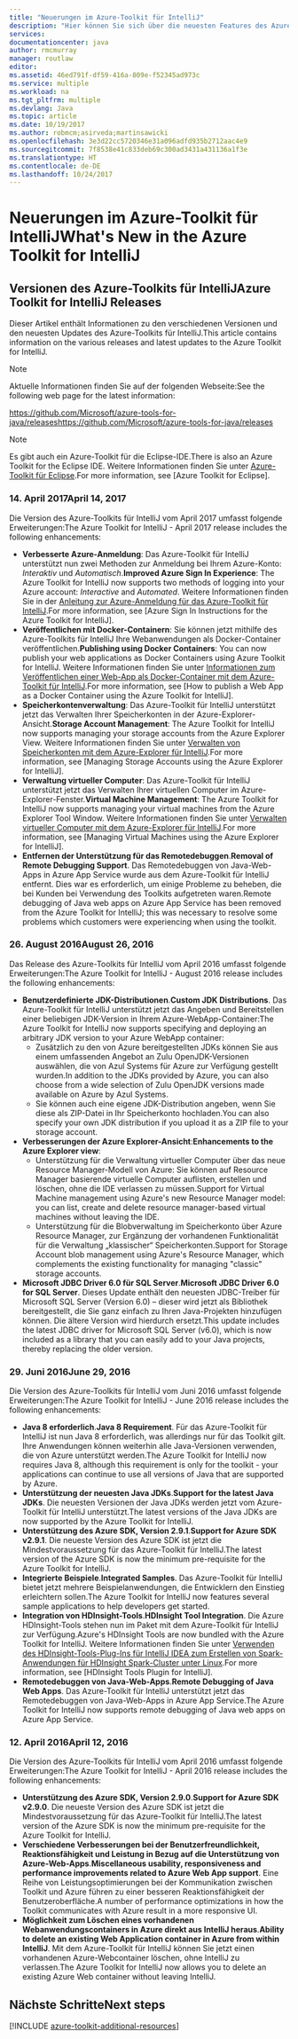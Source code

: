```yaml
---
title: "Neuerungen im Azure-Toolkit für IntelliJ"
description: "Hier können Sie sich über die neuesten Features des Azure-Toolkits für IntelliJ informieren."
services: 
documentationcenter: java
author: rmcmurray
manager: routlaw
editor: 
ms.assetid: 46ed791f-df59-416a-809e-f52345ad973c
ms.service: multiple
ms.workload: na
ms.tgt_pltfrm: multiple
ms.devlang: Java
ms.topic: article
ms.date: 10/19/2017
ms.author: robmcm;asirveda;martinsawicki
ms.openlocfilehash: 3e3d22cc5720346e31a096adfd935b2712aac4e9
ms.sourcegitcommit: 7f8538e41c833deb69c300ad3431a431136a1f3e
ms.translationtype: HT
ms.contentlocale: de-DE
ms.lasthandoff: 10/24/2017
---
```

# <a name="whats-new-in-the-azure-toolkit-for-intellij"></a><span data-ttu-id="392f6-103">Neuerungen im Azure-Toolkit für IntelliJ</span><span class="sxs-lookup"><span data-stu-id="392f6-103">What's New in the Azure Toolkit for IntelliJ</span></span>

## <a name="azure-toolkit-for-intellij-releases"></a><span data-ttu-id="392f6-104">Versionen des Azure-Toolkits für IntelliJ</span><span class="sxs-lookup"><span data-stu-id="392f6-104">Azure Toolkit for IntelliJ Releases</span></span>
<span data-ttu-id="392f6-105">Dieser Artikel enthält Informationen zu den verschiedenen Versionen und den neuesten Updates des Azure-Toolkits für IntelliJ.</span><span class="sxs-lookup"><span data-stu-id="392f6-105">This article contains information on the various releases and latest updates to the Azure Toolkit for IntelliJ.</span></span>

> [!NOTE]
> <span data-ttu-id="392f6-106">Aktuelle Informationen finden Sie auf der folgenden Webseite:</span><span class="sxs-lookup"><span data-stu-id="392f6-106">See the following web page for the latest information:</span></span>
> 
> <span data-ttu-id="392f6-107"><https://github.com/Microsoft/azure-tools-for-java/releases></span><span class="sxs-lookup"><span data-stu-id="392f6-107"><https://github.com/Microsoft/azure-tools-for-java/releases></span></span>

> [!NOTE]
> <span data-ttu-id="392f6-108">Es gibt auch ein Azure-Toolkit für die Eclipse-IDE.</span><span class="sxs-lookup"><span data-stu-id="392f6-108">There is also an Azure Toolkit for the Eclipse IDE.</span></span> <span data-ttu-id="392f6-109">Weitere Informationen finden Sie unter [Azure-Toolkit für Eclipse].</span><span class="sxs-lookup"><span data-stu-id="392f6-109">For more information, see [Azure Toolkit for Eclipse].</span></span>
> 
> 

### <a name="april-14-2017"></a><span data-ttu-id="392f6-110">14. April 2017</span><span class="sxs-lookup"><span data-stu-id="392f6-110">April 14, 2017</span></span>
<span data-ttu-id="392f6-111">Die Version des Azure-Toolkits für IntelliJ vom April 2017 umfasst folgende Erweiterungen:</span><span class="sxs-lookup"><span data-stu-id="392f6-111">The Azure Toolkit for IntelliJ - April 2017 release includes the following enhancements:</span></span>

* <span data-ttu-id="392f6-112">**Verbesserte Azure-Anmeldung**: Das Azure-Toolkit für IntelliJ unterstützt nun zwei Methoden zur Anmeldung bei Ihrem Azure-Konto: *Interaktiv* und *Automatisch*.</span><span class="sxs-lookup"><span data-stu-id="392f6-112">**Improved Azure Sign In Experience**: The Azure Toolkit for IntelliJ now supports two methods of logging into your Azure account: *Interactive* and *Automated*.</span></span> <span data-ttu-id="392f6-113">Weitere Informationen finden Sie in der [Anleitung zur Azure-Anmeldung für das Azure-Toolkit für IntelliJ].</span><span class="sxs-lookup"><span data-stu-id="392f6-113">For more information, see [Azure Sign In Instructions for the Azure Toolkit for IntelliJ].</span></span>
* <span data-ttu-id="392f6-114">**Veröffentlichen mit Docker-Containern**: Sie können jetzt mithilfe des Azure-Toolkits für IntelliJ Ihre Webanwendungen als Docker-Container veröffentlichen.</span><span class="sxs-lookup"><span data-stu-id="392f6-114">**Publishing using Docker Containers**: You can now publish your web applications as Docker Containers using Azure Toolkit for IntelliJ.</span></span> <span data-ttu-id="392f6-115">Weitere Informationen finden Sie unter [Informationen zum Veröffentlichen einer Web-App als Docker-Container mit dem Azure-Toolkit für IntelliJ].</span><span class="sxs-lookup"><span data-stu-id="392f6-115">For more information, see [How to publish a Web App as a Docker Container using the Azure Toolkit for IntelliJ].</span></span>
* <span data-ttu-id="392f6-116">**Speicherkontenverwaltung**: Das Azure-Toolkit für IntelliJ unterstützt jetzt das Verwalten Ihrer Speicherkonten in der Azure-Explorer-Ansicht.</span><span class="sxs-lookup"><span data-stu-id="392f6-116">**Storage Account Management**: The Azure Toolkit for IntelliJ now supports managing your storage accounts from the Azure Explorer View.</span></span> <span data-ttu-id="392f6-117">Weitere Informationen finden Sie unter [Verwalten von Speicherkonten mit dem Azure-Explorer für IntelliJ].</span><span class="sxs-lookup"><span data-stu-id="392f6-117">For more information, see [Managing Storage Accounts using the Azure Explorer for IntelliJ].</span></span>
* <span data-ttu-id="392f6-118">**Verwaltung virtueller Computer**: Das Azure-Toolkit für IntelliJ unterstützt jetzt das Verwalten Ihrer virtuellen Computer im Azure-Explorer-Fenster.</span><span class="sxs-lookup"><span data-stu-id="392f6-118">**Virtual Machine Management**: The Azure Toolkit for IntelliJ now supports managing your virtual machines from the Azure Explorer Tool Window.</span></span> <span data-ttu-id="392f6-119">Weitere Informationen finden Sie unter [Verwalten virtueller Computer mit dem Azure-Explorer für IntelliJ].</span><span class="sxs-lookup"><span data-stu-id="392f6-119">For more information, see [Managing Virtual Machines using the Azure Explorer for IntelliJ].</span></span>
* <span data-ttu-id="392f6-120">**Entfernen der Unterstützung für das Remotedebuggen**.</span><span class="sxs-lookup"><span data-stu-id="392f6-120">**Removal of Remote Debugging Support**.</span></span> <span data-ttu-id="392f6-121">Das Remotedebuggen von Java-Web-Apps in Azure App Service wurde aus dem Azure-Toolkit für IntelliJ entfernt. Dies war es erforderlich, um einige Probleme zu beheben, die bei Kunden bei Verwendung des Toolkits aufgetreten waren.</span><span class="sxs-lookup"><span data-stu-id="392f6-121">Remote debugging of Java web apps on Azure App Service has been removed from the Azure Toolkit for IntelliJ; this was necessary to resolve some problems which customers were experiencing when using the toolkit.</span></span>

### <a name="august-26-2016"></a><span data-ttu-id="392f6-122">26. August 2016</span><span class="sxs-lookup"><span data-stu-id="392f6-122">August 26, 2016</span></span>
<span data-ttu-id="392f6-123">Das Release des Azure-Toolkits für IntelliJ vom April 2016 umfasst folgende Erweiterungen:</span><span class="sxs-lookup"><span data-stu-id="392f6-123">The Azure Toolkit for IntelliJ - August 2016 release includes the following enhancements:</span></span>

* <span data-ttu-id="392f6-124">**Benutzerdefinierte JDK-Distributionen**.</span><span class="sxs-lookup"><span data-stu-id="392f6-124">**Custom JDK Distributions**.</span></span> <span data-ttu-id="392f6-125">Das Azure-Toolkit für IntelliJ unterstützt jetzt das Angeben und Bereitstellen einer beliebigen JDK-Version in Ihrem Azure-WebApp-Container:</span><span class="sxs-lookup"><span data-stu-id="392f6-125">The Azure Toolkit for IntelliJ now supports specifying and deploying an arbitrary JDK version to your Azure WebApp container:</span></span>
  * <span data-ttu-id="392f6-126">Zusätzlich zu den von Azure bereitgestellten JDKs können Sie aus einem umfassenden Angebot an Zulu OpenJDK-Versionen auswählen, die von Azul Systems für Azure zur Verfügung gestellt wurden.</span><span class="sxs-lookup"><span data-stu-id="392f6-126">In addition to the JDKs provided by Azure, you can also choose from a wide selection of Zulu OpenJDK versions made available on Azure by Azul Systems.</span></span>
  * <span data-ttu-id="392f6-127">Sie können auch eine eigene JDK-Distribution angeben, wenn Sie diese als ZIP-Datei in Ihr Speicherkonto hochladen.</span><span class="sxs-lookup"><span data-stu-id="392f6-127">You can also specify your own JDK distribution if you upload it as a ZIP file to your storage account.</span></span>
* <span data-ttu-id="392f6-128">**Verbesserungen der Azure Explorer-Ansicht**:</span><span class="sxs-lookup"><span data-stu-id="392f6-128">**Enhancements to the Azure Explorer view**:</span></span>
  * <span data-ttu-id="392f6-129">Unterstützung für die Verwaltung virtueller Computer über das neue Resource Manager-Modell von Azure: Sie können auf Resource Manager basierende virtuelle Computer auflisten, erstellen und löschen, ohne die IDE verlassen zu müssen.</span><span class="sxs-lookup"><span data-stu-id="392f6-129">Support for Virtual Machine management using Azure's new Resource Manager model: you can list, create and delete resource manager-based virtual machines without leaving the IDE.</span></span>
  * <span data-ttu-id="392f6-130">Unterstützung für die Blobverwaltung im Speicherkonto über Azure Resource Manager, zur Ergänzung der vorhandenen Funktionalität für die Verwaltung „klassischer“ Speicherkonten.</span><span class="sxs-lookup"><span data-stu-id="392f6-130">Support for Storage Account blob management using Azure's Resource Manager, which complements the existing functionality for managing "classic" storage accounts.</span></span>
* <span data-ttu-id="392f6-131">**Microsoft JDBC Driver 6.0 für SQL Server**.</span><span class="sxs-lookup"><span data-stu-id="392f6-131">**Microsoft JDBC Driver 6.0 for SQL Server**.</span></span> <span data-ttu-id="392f6-132">Dieses Update enthält den neuesten JDBC-Treiber für Microsoft SQL Server (Version 6.0) – dieser wird jetzt als Bibliothek bereitgestellt, die Sie ganz einfach zu Ihren Java-Projekten hinzufügen können. Die ältere Version wird hierdurch ersetzt.</span><span class="sxs-lookup"><span data-stu-id="392f6-132">This update includes the latest JDBC driver for Microsoft SQL Server (v6.0), which is now included as a library that you can easily add to your Java projects, thereby replacing the older version.</span></span>

### <a name="june-29-2016"></a><span data-ttu-id="392f6-133">29. Juni 2016</span><span class="sxs-lookup"><span data-stu-id="392f6-133">June 29, 2016</span></span>
<span data-ttu-id="392f6-134">Die Version des Azure-Toolkits für IntelliJ vom Juni 2016 umfasst folgende Erweiterungen:</span><span class="sxs-lookup"><span data-stu-id="392f6-134">The Azure Toolkit for IntelliJ - June 2016 release includes the following enhancements:</span></span>

* <span data-ttu-id="392f6-135">**Java 8 erforderlich**.</span><span class="sxs-lookup"><span data-stu-id="392f6-135">**Java 8 Requirement**.</span></span> <span data-ttu-id="392f6-136">Für das Azure-Toolkit für IntelliJ ist nun Java 8 erforderlich, was allerdings nur für das Toolkit gilt. Ihre Anwendungen können weiterhin alle Java-Versionen verwenden, die von Azure unterstützt werden.</span><span class="sxs-lookup"><span data-stu-id="392f6-136">The Azure Toolkit for IntelliJ now requires Java 8, although this requirement is only for the toolkit - your applications can continue to use all versions of Java that are supported by Azure.</span></span>
* <span data-ttu-id="392f6-137">**Unterstützung der neuesten Java JDKs**.</span><span class="sxs-lookup"><span data-stu-id="392f6-137">**Support for the latest Java JDKs**.</span></span> <span data-ttu-id="392f6-138">Die neuesten Versionen der Java JDKs werden jetzt vom Azure-Toolkit für IntelliJ unterstützt.</span><span class="sxs-lookup"><span data-stu-id="392f6-138">The latest versions of the Java JDKs are now supported by the Azure Toolkit for IntelliJ.</span></span>
* <span data-ttu-id="392f6-139">**Unterstützung des Azure SDK, Version 2.9.1**.</span><span class="sxs-lookup"><span data-stu-id="392f6-139">**Support for Azure SDK v2.9.1**.</span></span> <span data-ttu-id="392f6-140">Die neueste Version des Azure SDK ist jetzt die Mindestvoraussetzung für das Azure-Toolkit für IntelliJ.</span><span class="sxs-lookup"><span data-stu-id="392f6-140">The latest version of the Azure SDK is now the minimum pre-requisite for the Azure Toolkit for IntelliJ.</span></span>
* <span data-ttu-id="392f6-141">**Integrierte Beispiele**.</span><span class="sxs-lookup"><span data-stu-id="392f6-141">**Integrated Samples**.</span></span> <span data-ttu-id="392f6-142">Das Azure-Toolkit für IntelliJ bietet jetzt mehrere Beispielanwendungen, die Entwicklern den Einstieg erleichtern sollen.</span><span class="sxs-lookup"><span data-stu-id="392f6-142">The Azure Toolkit for IntelliJ now features several sample applications to help developers get started.</span></span>
* <span data-ttu-id="392f6-143">**Integration von HDInsight-Tools**.</span><span class="sxs-lookup"><span data-stu-id="392f6-143">**HDInsight Tool Integration**.</span></span> <span data-ttu-id="392f6-144">Die Azure HDInsight-Tools stehen nun im Paket mit dem Azure-Toolkit für IntelliJ zur Verfügung.</span><span class="sxs-lookup"><span data-stu-id="392f6-144">Azure's HDInsight Tools are now bundled with the Azure Toolkit for IntelliJ.</span></span> <span data-ttu-id="392f6-145">Weitere Informationen finden Sie unter [Verwenden des HDInsight-Tools-Plug-Ins für IntelliJ IDEA zum Erstellen von Spark-Anwendungen für HDInsight Spark-Cluster unter Linux].</span><span class="sxs-lookup"><span data-stu-id="392f6-145">For more information, see [HDInsight Tools Plugin for IntelliJ].</span></span>
* <span data-ttu-id="392f6-146">**Remotedebuggen von Java-Web-Apps**.</span><span class="sxs-lookup"><span data-stu-id="392f6-146">**Remote Debugging of Java Web Apps**.</span></span> <span data-ttu-id="392f6-147">Das Azure-Toolkit für IntelliJ unterstützt jetzt das Remotedebuggen von Java-Web-Apps in Azure App Service.</span><span class="sxs-lookup"><span data-stu-id="392f6-147">The Azure Toolkit for IntelliJ now supports remote debugging of Java web apps on Azure App Service.</span></span>

### <a name="april-12-2016"></a><span data-ttu-id="392f6-148">12. April 2016</span><span class="sxs-lookup"><span data-stu-id="392f6-148">April 12, 2016</span></span>
<span data-ttu-id="392f6-149">Die Version des Azure-Toolkits für IntelliJ vom April 2016 umfasst folgende Erweiterungen:</span><span class="sxs-lookup"><span data-stu-id="392f6-149">The Azure Toolkit for IntelliJ - April 2016 release includes the following enhancements:</span></span>

* <span data-ttu-id="392f6-150">**Unterstützung des Azure SDK, Version 2.9.0**.</span><span class="sxs-lookup"><span data-stu-id="392f6-150">**Support for Azure SDK v2.9.0**.</span></span> <span data-ttu-id="392f6-151">Die neueste Version des Azure SDK ist jetzt die Mindestvoraussetzung für das Azure-Toolkit für IntelliJ.</span><span class="sxs-lookup"><span data-stu-id="392f6-151">The latest version of the Azure SDK is now the minimum pre-requisite for the Azure Toolkit for IntelliJ.</span></span>
* <span data-ttu-id="392f6-152">**Verschiedene Verbesserungen bei der Benutzerfreundlichkeit, Reaktionsfähigkeit und Leistung in Bezug auf die Unterstützung von Azure-Web-Apps**.</span><span class="sxs-lookup"><span data-stu-id="392f6-152">**Miscellaneous usability, responsiveness and performance improvements related to Azure Web App support**.</span></span> <span data-ttu-id="392f6-153">Eine Reihe von Leistungsoptimierungen bei der Kommunikation zwischen Toolkit und Azure führen zu einer besseren Reaktionsfähigkeit der Benutzeroberfläche.</span><span class="sxs-lookup"><span data-stu-id="392f6-153">A number of performance optimizations in how the Toolkit communicates with Azure result in a more responsive UI.</span></span>
* <span data-ttu-id="392f6-154">**Möglichkeit zum Löschen eines vorhandenen Webanwendungscontainers in Azure direkt aus IntelliJ heraus**.</span><span class="sxs-lookup"><span data-stu-id="392f6-154">**Ability to delete an existing Web Application container in Azure from within IntelliJ**.</span></span> <span data-ttu-id="392f6-155">Mit dem Azure-Toolkit für IntelliJ können Sie jetzt einen vorhandenen Azure-Webcontainer löschen, ohne IntelliJ zu verlassen.</span><span class="sxs-lookup"><span data-stu-id="392f6-155">The Azure Toolkit for IntelliJ now allows you to delete an existing Azure Web container without leaving IntelliJ.</span></span>

## <a name="next-steps"></a><span data-ttu-id="392f6-156">Nächste Schritte</span><span class="sxs-lookup"><span data-stu-id="392f6-156">Next steps</span></span>

[!INCLUDE [azure-toolkit-additional-resources](../includes/azure-toolkit-additional-resources.md)]

<!-- URL List -->

[Azure-Toolkit für Eclipse]: ../eclipse/azure-toolkit-for-eclipse.md

[Anleitung zur Azure-Anmeldung für das Azure-Toolkit für IntelliJ]: ./azure-toolkit-for-intellij-sign-in-instructions.md
[Informationen zum Veröffentlichen einer Web-App als Docker-Container mit dem Azure-Toolkit für IntelliJ]: ./azure-toolkit-for-intellij-publish-as-docker-container.md
[Verwalten von Speicherkonten mit dem Azure-Explorer für IntelliJ]: ./azure-toolkit-for-intellij-managing-storage-accounts-using-azure-explorer.md
[Verwalten virtueller Computer mit dem Azure-Explorer für IntelliJ]: ./azure-toolkit-for-intellij-managing-virtual-machines-using-azure-explorer.md

[Azure Java Developer Center]: https://docs.microsoft.com/java/azure

[Verwenden des HDInsight-Tools-Plug-Ins für IntelliJ IDEA zum Erstellen von Spark-Anwendungen für HDInsight Spark-Cluster unter Linux]: /azure/hdinsight/hdinsight-apache-spark-intellij-tool-plugin
